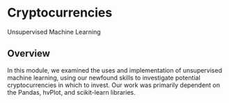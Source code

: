 # Cryptocurrencies

Unsupervised Machine Learning

## Overview

In this module, we examined the uses and implementation of unsupervised machine learning,
using our newfound skills to investigate potential cryptocurrencies in which to invest. 
Our work was primarily dependent on the Pandas, hvPlot, and scikit-learn libraries.
